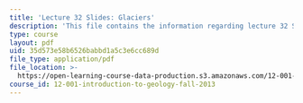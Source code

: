 ```yaml
---
title: 'Lecture 32 Slides: Glaciers'
description: 'This file contains the information regarding lecture 32 Slides: Glaciers.'
type: course
layout: pdf
uid: 35d573e58b6526babbd1a5c3e6cc689d
file_type: application/pdf
file_location: >-
  https://open-learning-course-data-production.s3.amazonaws.com/12-001-introduction-to-geology-fall-2013/35d573e58b6526babbd1a5c3e6cc689d_MIT12_001F13_Lec32slides.pdf
course_id: 12-001-introduction-to-geology-fall-2013
---
```

